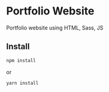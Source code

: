 # Portfolio Website
Portfolio website using HTML, Sass, JS

## Install
```sh
npm install
```
or
```sh
yarn install
```
